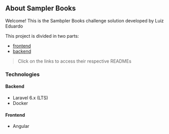 ## About Sampler Books

Welcome!
This is the Sambpler Books challenge solution developed by Luiz Eduardo

This project is divided in two parts:
- [frontend](frontend/README.md) 
- [backend](backend/README.md)

> Click on the links to access their respective READMEs

### Technologies

#### Backend

* Laravel 6.x (LTS)
* Docker

#### Frontend

* Angular